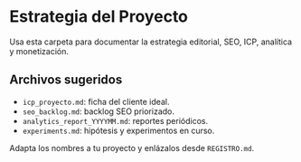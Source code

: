# Estrategia del Proyecto

Usa esta carpeta para documentar la estrategia editorial, SEO, ICP, analítica y monetización.

## Archivos sugeridos
- `icp_proyecto.md`: ficha del cliente ideal.
- `seo_backlog.md`: backlog SEO priorizado.
- `analytics_report_YYYYMM.md`: reportes periódicos.
- `experiments.md`: hipótesis y experimentos en curso.

Adapta los nombres a tu proyecto y enlázalos desde `REGISTRO.md`.
